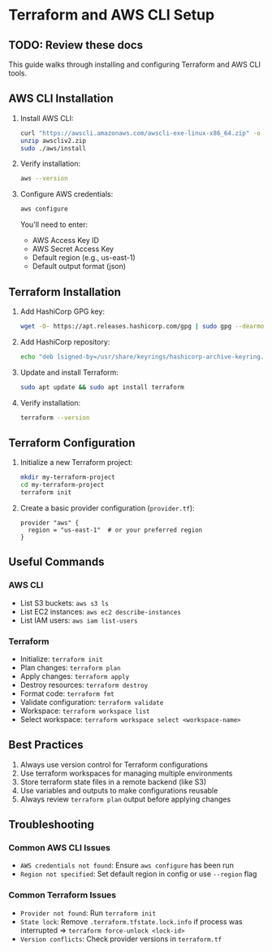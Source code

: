 # Terraform and AWS CLI Setup

## TODO: Review these docs

This guide walks through installing and configuring Terraform and AWS CLI tools.

## AWS CLI Installation

1. Install AWS CLI:

   ```bash
   curl "https://awscli.amazonaws.com/awscli-exe-linux-x86_64.zip" -o "awscliv2.zip"
   unzip awscliv2.zip
   sudo ./aws/install
   ```

2. Verify installation:

   ```bash
   aws --version
   ```

3. Configure AWS credentials:

   ```bash
   aws configure
   ```

   You'll need to enter:
   - AWS Access Key ID
   - AWS Secret Access Key
   - Default region (e.g., us-east-1)
   - Default output format (json)

## Terraform Installation

1. Add HashiCorp GPG key:

   ```bash
   wget -O- https://apt.releases.hashicorp.com/gpg | sudo gpg --dearmor -o /usr/share/keyrings/hashicorp-archive-keyring.gpg
   ```

2. Add HashiCorp repository:

   ```bash
   echo "deb [signed-by=/usr/share/keyrings/hashicorp-archive-keyring.gpg] https://apt.releases.hashicorp.com $(lsb_release -cs) main" | sudo tee /etc/apt/sources.list.d/hashicorp.list
   ```

3. Update and install Terraform:

   ```bash
   sudo apt update && sudo apt install terraform
   ```

4. Verify installation:

   ```bash
   terraform --version
   ```

## Terraform Configuration

1. Initialize a new Terraform project:

   ```bash
   mkdir my-terraform-project
   cd my-terraform-project
   terraform init
   ```

2. Create a basic provider configuration (`provider.tf`):

   ```hcl
   provider "aws" {
     region = "us-east-1"  # or your preferred region
   }
   ```

## Useful Commands

### AWS CLI

- List S3 buckets: `aws s3 ls`
- List EC2 instances: `aws ec2 describe-instances`
- List IAM users: `aws iam list-users`

### Terraform

- Initialize: `terraform init`
- Plan changes: `terraform plan`
- Apply changes: `terraform apply`
- Destroy resources: `terraform destroy`
- Format code: `terraform fmt`
- Validate configuration: `terraform validate`
- Workspace: `terraform workspace list`
- Select workspace: `terraform workspace select <workspace-name>`

## Best Practices

1. Always use version control for Terraform configurations
2. Use terraform workspaces for managing multiple environments
3. Store terraform state files in a remote backend (like S3)
4. Use variables and outputs to make configurations reusable
5. Always review `terraform plan` output before applying changes

## Troubleshooting

### Common AWS CLI Issues

- `AWS credentials not found`: Ensure `aws configure` has been run
- `Region not specified`: Set default region in config or use `--region` flag

### Common Terraform Issues

- `Provider not found`: Run `terraform init`
- `State lock`: Remove `.terraform.tfstate.lock.info` if process was interrupted => `terraform force-unlock <lock-id>`
- `Version conflicts`: Check provider versions in `terraform.tf` 